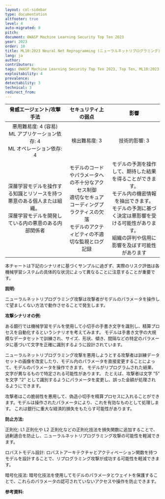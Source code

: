 ```yaml
---
layout: col-sidebar
type: documentation
altfooter: true
level: 4
auto-migrated: 0
pitch:
document: OWASP Machine Learning Security Top Ten 2023
year: 2023
order: 10
title: ML10:2023 Neural Net Reprogramming (ニューラルネットリプログラミング)
lang: ja
author:
contributors:
tags: OWASP Machine Learning Security Top Ten 2023, Top Ten, ML10:2023, mltop10, mlsectop10
exploitability: 4
prevalence:
detectability: 3
technical: 3
redirect_from:
---
```


| 脅威エージェント/攻撃手法 | セキュリティ上の弱点 | 影響 |
|:-------------------------:|:--------------------:|:----:|
| 悪用難易度: 4 (容易)<br>ML アプリケーション依存: 4<br>ML オペレーション依存: 4<br> | 検出難易度: 3<br> | 技術的影響: 3<br> |
| 深層学習モデルを操作する知識とリソースを持つ悪意のある個人または組織。<br>深層学習モデルを開発している内の悪意のある内部関係者 | モデルのコードやパラメータへの不十分なアクセス制御<br>適切なセキュアコーディングプラクティスの欠落<br>モデルのアクティビティの不適切な監視とログ記録 | モデルの予測を操作して、期待した結果を得ることができます。<br>モデル内の機密情報を抽出できます。<br>モデルの予測に基づく決定は悪影響を受ける可能性があります。<br>組織の評判や信用に影響を及ぼす可能性があります |

本チャートは下記のシナリオに基づくサンプルに過ぎず、実際のリスク評価は各機械学習システムの具体的な状況によって異なることに注意することが重要です。



**説明:**

ニューラルネットリプログラミング攻撃は攻撃者がモデルのパラメータを操作して望ましくない方法で動作させることで発生します。


**攻撃シナリオの例:**

ある銀行では機械学習モデルを使用して小切手の手書き文字を識別し、精算プロセスを自動化するというシナリオを考えてみます。
モデルは手書き文字の大規模なデータセットで訓練され、サイズ、形状、傾き、間隔などの特定のパラメータに基づいて文字を正確に識別するように設計されています。





ニューラルネットリプログラミング攻撃を悪用しようとする攻撃者は訓練データセットの画像を改変したり、モデル内のパラメータを直接変更することによって、モデルのパラメータを操作できます。
モデルがリプログラムされた結果、文字が異なるもので特定される可能性があります。
たとえば、攻撃者は文字 "5" を文字 "2" として識別するようにパラメータを変更し、誤った金額が処理されるようにできます。





攻撃者はこの脆弱性を悪用して、偽造小切手を精算プロセスに入れることができます。モデルは操作されたパラメータにより、これを有効なものとして処理します。
これは銀行に重大な経済的損失をもたらす可能性があります。



**防止方法:**

正則化: L1 正則化や L2 正則化などの正則化技法を損失関数に追加することで、過剰適合を防止し、ニューラルネットリプログラミング攻撃の可能性を軽減できます。



ロバストモデル設計: ロバストアーキテクチャとアクティベーション関数を持つモデルを設計することで、リプログラミング攻撃が成功する可能性を軽減できます。



暗号化技法: 暗号化技法を使用してモデルのパラメータとウェイトを保護することで、これらのパラメータの認可されていないアクセスや操作を防止できます。



**参考資料:**
